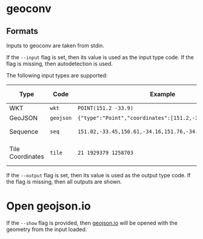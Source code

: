 # geoconv

## Formats

Inputs to geoconv are taken from stdin.

If the `--input` flag is set, then its value is used as the input type code. If
the flag is missing, then autodetection is used.

The following input types are supported:

| Type             | Code      | Example                                                   | Alternate separators |
| ---              | ---       | ---                                                       | ---                  |
| WKT              | `wkt`     | `POINT(151.2 -33.9)`                                      |                      |
| GeoJSON          | `geojson` | `{"type":"Point","coordinates":[151.2,-33.9]}`            |                      |
| Sequence         | `seq`     | `151.02,-33.45,150.61,-34.16,151.76,-34.15,151.02,-33.45` | comma, space         |
| Tile Coordinates | `tile`    | `21 1929379 1258703`                                      | space, forward slash |

If the `--output` flag is set, then its value is used as the output type code.
If the flag is missing, then all outputs are shown.

# Open geojson.io

If the `--show` flag is provided, then [geojson.io](geojson.io) will be opened
with the geometry from the input loaded.
